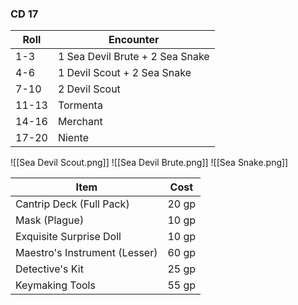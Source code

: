 ### CD 17

| Roll  | Encounter                       |
| ----- | ------------------------------- |
| 1-3   | 1 Sea Devil Brute + 2 Sea Snake |
| 4-6   | 1 Devil Scout + 2 Sea Snake     |
| 7-10  | 2 Devil Scout                   |
| 11-13 | Tormenta                        |
| 14-16 | Merchant                        |
| 17-20 | Niente                          |
![[Sea Devil Scout.png]]
![[Sea Devil Brute.png]]
![[Sea Snake.png]]

| Item                          | Cost  |
| ----------------------------- | ----- |
| Cantrip Deck (Full Pack)      | 20 gp |
| Mask (Plague)                 | 10 gp |
| Exquisite Surprise Doll       | 10 gp |
| Maestro's Instrument (Lesser) | 60 gp |
| Detective's Kit               | 25 gp |
| Keymaking Tools               | 55 gp |
